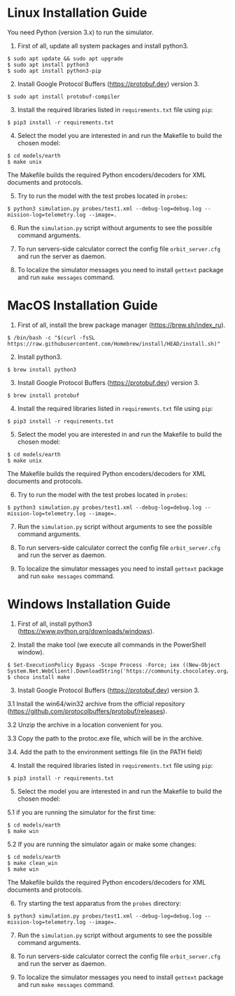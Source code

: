 # Linux Installation Guide

You need Python (version 3.x) to run the simulator.

1. First of all, update all system packages and install python3.

```
$ sudo apt update && sudo apt upgrade
$ sudo apt install python3
$ sudo apt install python3-pip
```

2. Install Google Protocol Buffers (https://protobuf.dev) version 3.

```
$ sudo apt install protobuf-compiler
```

3. Install the required libraries listed in `requirements.txt` file using `pip`:

```
$ pip3 install -r requirements.txt
```

4. Select the model you are interested in and run the Makefile to build the chosen model:

```
$ cd models/earth
$ make unix
```

The Makefile builds the required Python encoders/decoders for XML documents and protocols.

5. Try to run the model with the test probes located in `probes`:

```
$ python3 simulation.py probes/test1.xml --debug-log=debug.log --mission-log=telemetry.log --image=.
```

6. Run the `simulation.py` script without arguments to see the possible command arguments.

7. To run servers-side calculator correct the config file `orbit_server.cfg` and run the server as daemon.

8. To localize the simulator messages you need to install `gettext` package and run `make messages` command. 


# MacOS Installation Guide


1. First of all, install the brew package manager (https://brew.sh/index_ru).

```
$ /bin/bash -c "$(curl -fsSL https://raw.githubusercontent.com/Homebrew/install/HEAD/install.sh)"
```

2. Install python3.

```
$ brew install python3
```

3. Install Google Protocol Buffers (https://protobuf.dev) version 3.

```
$ brew install protobuf
```

4. Install the required libraries listed in `requirements.txt` file using `pip`:

```
$ pip3 install -r requirements.txt
```

5. Select the model you are interested in and run the Makefile to build the chosen model:

```
$ cd models/earth
$ make unix
```

The Makefile builds the required Python encoders/decoders for XML documents and protocols.

6. Try to run the model with the test probes located in `probes`:

```
$ python3 simulation.py probes/test1.xml --debug-log=debug.log --mission-log=telemetry.log --image=.
```

7. Run the `simulation.py` script without arguments to see the possible command arguments.

8. To run servers-side calculator correct the config file `orbit_server.cfg` and run the server as daemon.

9. To localize the simulator messages you need to install `gettext` package and run `make messages` command. 



# Windows Installation Guide


1. First of all, install python3 (https://www.python.org/downloads/windows).

2. Install the make tool (we execute all commands in the PowerShell window).
```
$ Set-ExecutionPolicy Bypass -Scope Process -Force; iex ((New-Object System.Net.WebClient).DownloadString('https://community.chocolatey.org/install.ps1'))
$ choco install make
```

3. Install Google Protocol Buffers (https://protobuf.dev) version 3.

3.1 Install the win64/win32 archive from the official repository (https://github.com/protocolbuffers/protobuf/releases).

3.2 Unzip the archive in a location convenient for you.

3.3 Copy the path to the protoc.exe file, which will be in the archive.

3.4. Add the path to the environment settings file (in the PATH field)



4. Install the required libraries listed in `requirements.txt` file using `pip`:

```
$ pip3 install -r requirements.txt
```

5. Select the model you are interested in and run the Makefile to build the chosen model:

5.1 if you are running the simulator for the first time:
```
$ cd models/earth
$ make win
```
5.2 If you are running the simulator again or make some changes:
```
$ cd models/earth
$ make clean_win
$ make win
```

The Makefile builds the required Python encoders/decoders for XML documents and protocols.

6. Try starting the test apparatus from the `probes` directory:

```
$ python3 simulation.py probes/test1.xml --debug-log=debug.log --mission-log=telemetry.log --image=.
```

7. Run the `simulation.py` script without arguments to see the possible command arguments.

8. To run servers-side calculator correct the config file `orbit_server.cfg` and run the server as daemon.

9. To localize the simulator messages you need to install `gettext` package and run `make messages` command. 
